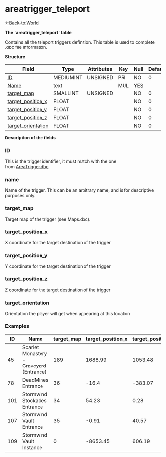 # areatrigger\_teleport

[<-Back-to:World](database-world.md)

**The \`areatrigger\_teleport\` table**

Contains all the teleport triggers definition. This table is used to complete .dbc file information.

**Structure**

| Field                   | Type         | Attributes | Key | Null | Default | Extra | Comment |
|-------------------------|--------------|------------|-----|------|---------|-------|---------|
| [ID][1]                 | MEDIUMINT | UNSIGNED   | PRI | NO   | 0       |       |         |
| [Name][2]               | text         |            | MUL | YES  |         |       |         |
| [target_map][3]         | SMALLINT  | UNSIGNED   |     | NO   | 0       |       |         |
| [target_position_x][4]  | FLOAT        |            |     | NO   | 0       |       |         |
| [target_position_y][5]  | FLOAT        |            |     | NO   | 0       |       |         |
| [target_position_z][6]  | FLOAT        |            |     | NO   | 0       |       |         |
| [target_orientation][7] | FLOAT        |            |     | NO   | 0       |       |         |

[1]: #id
[2]: #name
[3]: #target_map
[4]: #target_position_x
[5]: #target_position_y
[6]: #target_position_z
[7]: #target_orientation

**Description of the fields**

### ID

This is the trigger identifier, it must match with the one from [AreaTrigger.dbc](DBC-AreaTrigger)

### name

Name of the trigger. This can be an arbitrary name, and is for descriptive purposes only.

### target\_map

Target map of the trigger (see Maps.dbc).

### target\_position\_x

X coordinate for the target destination of the trigger

### target\_position\_y

Y coordinate for the target destination of the trigger

### target\_position\_z

Z coordinate for the target destination of the trigger

### target\_orientation

Orientation the player will get when appearing at this location

### Examples

| ID  | Name                                     | target_map | target_position_x | target_position_y | target_position_z | target_orientation |
|-----|------------------------------------------|------------|-------------------|-------------------|-------------------|--------------------|
| 45  | Scarlet Monastery - Graveyard (Entrance) | 189        | 1688.99           | 1053.48           | 18.6775           | 0.00117            |
| 78  | DeadMines Entrance                       | 36         | -16.4             | -383.07           | 61.78             | 1.86               |
| 101 | Stormwind Stockades Entrance             | 34         | 54.23             | 0.28              | -18.34            | 6.26               |
| 107 | Stormwind Vault Entrance                 | 35         | -0.91             | 40.57             | -24.23            | 0                  |
| 109 | Stormwind Vault Instance                 | 0          | -8653.45          | 606.19            | 91.16             | 0                  |
